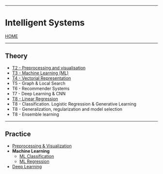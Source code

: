 
---
# Intelligent Systems

[HOME](../../README.md)

---
## Theory
- [T2 - Preprocessing and visualisation](data/T2.md)
- [T3 - Machine Learning (ML)](data/T3.md)
- [T4 - Vectorial Representation](data/T4.md)
- T5 - Graph & Local Search
- T6 - Recommender Systems
- T7 - Deep Learning & CNN
- [T8 - Linear Regression](data/Regression.md)
- T8 - Classification. Logistic Regression & Generative Learning
- T8 - Generalization, regularization and model selection
- T8 - Ensemble learning
---
## Practice
- [Preprocessing & Visualization](Lab2.md)
- **Machine Learning**
	- [ML Classification](Lab3-1.md)
	- [ML Regression](Lab3-2.md)
- [Deep Learning](Lab4.md)